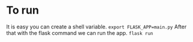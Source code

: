 # To run
It is easy you can create a shell variable.
```export FLASK_APP=main.py```
After that with the flask command we can run the app.
```flask run```